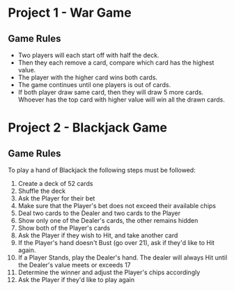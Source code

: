 # Project 1 - War Game
## Game Rules
* Two players will each start off with half the deck.
* Then they each remove a card, compare which card has the highest value.
* The player with the higher card wins both cards. 
* The game continues until one players is out of cards.
* If both player draw same card, then they will draw 5 more cards. Whoever has the top card with higher value will win all the drawn cards.

# Project 2 - Blackjack Game
## Game Rules
To play a hand of Blackjack the following steps must be followed:
1. Create a deck of 52 cards
2. Shuffle the deck
3. Ask the Player for their bet
4. Make sure that the Player's bet does not exceed their available chips
5. Deal two cards to the Dealer and two cards to the Player
6. Show only one of the Dealer's cards, the other remains hidden
7. Show both of the Player's cards
8. Ask the Player if they wish to Hit, and take another card
9. If the Player's hand doesn't Bust (go over 21), ask if they'd like to Hit again.
10. If a Player Stands, play the Dealer's hand. The dealer will always Hit until the Dealer's value meets or exceeds 17
11. Determine the winner and adjust the Player's chips accordingly
12. Ask the Player if they'd like to play again
